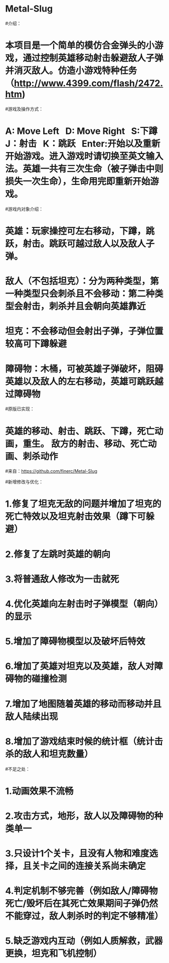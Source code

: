 ﻿#						Metal-Slug

#介绍：
#    本项目是一个简单的模仿合金弹头的小游戏，通过控制英雄移动射击躲避敌人子弹并消灭敌人。仿造小游戏特种任务（http://www.4399.com/flash/2472.htm)


#游戏及操作方式：
#     A: Move Left    D: Move Right    S:下蹲   J：射击    K：跳跃    Enter:开始以及重新开始游戏。进入游戏时请切换至英文输入法。英雄一共有三次生命（被子弹击中则损失一次生命），生命用完即重新开始游戏。

#游戏内对象介绍：
#    英雄：玩家操控可左右移动，下蹲，跳跃，射击。跳跃可越过敌人以及敌人子弹。
#    敌人（不包括坦克）：分为两种类型，第一种类型只会刺杀且不会移动：第二种类型会射击，刺杀并且会朝向英雄靠近
#    坦克：不会移动但会射出子弹，子弹位置较高可下蹲躲避
#    障碍物：木桶，可被英雄子弹破坏，阻碍英雄以及敌人的左右移动，英雄可跳跃越过障碍物
    
#原版已实现：
#    英雄的移动、射击、跳跃、下蹲，死亡动画，重生。 敌方的射击、移动、死亡动画、刺杀动作

#来自：https://github.com/finerc/Metal-Slug

#新增修改与优化：
#     1.修复了坦克无敌的问题并增加了坦克的死亡特效以及坦克射击效果（蹲下可躲避）
#     2.修复了左跳时英雄的朝向
#     3.将普通敌人修改为一击就死
#     4.优化英雄向左射击时子弹模型（朝向）的显示
#     5.增加了障碍物模型以及破坏后特效
#     6.增加了英雄对坦克以及英雄，敌人对障碍物的碰撞检测
#     7.增加了地图随着英雄的移动而移动并且敌人陆续出现
#     8.增加了游戏结束时候的统计框（统计击杀的敌人和坦克数量）
     
#不足之处：
#     1.动画效果不流畅
#     2.攻击方式，地形，敌人以及障碍物的种类单一
#     3.只设计1个关卡，且没有人物和难度选择，且关卡之间的连接关系尚未确定
#     4.判定机制不够完善（例如敌人/障碍物死亡/毁坏后在其死亡效果期间子弹仍然不能穿过，敌人刺杀时的判定不够精准）
#     5.缺乏游戏内互动（例如人质解救，武器更换，坦克和飞机控制）
    